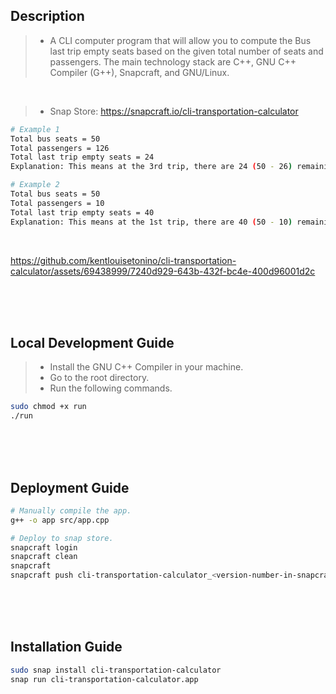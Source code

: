 ## Description
> - A CLI computer program that will allow you to compute the Bus last trip empty
    seats based on the given total number of seats and passengers. The main technology
    stack are C++, GNU C++ Compiler (G++), Snapcraft, and GNU/Linux.

<br />

> - Snap Store: https://snapcraft.io/cli-transportation-calculator

```bash
# Example 1
Total bus seats = 50
Total passengers = 126
Total last trip empty seats = 24
Explanation: This means at the 3rd trip, there are 24 (50 - 26) remaining seats.

# Example 2
Total bus seats = 50
Total passengers = 10
Total last trip empty seats = 40
Explanation: This means at the 1st trip, there are 40 (50 - 10) remaining seats.
```

<br />

https://github.com/kentlouisetonino/cli-transportation-calculator/assets/69438999/7240d929-643b-432f-bc4e-400d96001d2c

<br />
<br />
<br />



## Local Development Guide
> - Install the GNU C++ Compiler in your machine. <br />
> - Go to the root directory. <br />
> - Run the following commands. <br />
```bash
sudo chmod +x run
./run
```

<br />
<br />
<br />



## Deployment Guide
```bash
# Manually compile the app.
g++ -o app src/app.cpp

# Deploy to snap store.
snapcraft login
snapcraft clean
snapcraft
snapcraft push cli-transportation-calculator_<version-number-in-snapcraft-yaml>_amd64.snap --release=stable
```

<br />
<br />
<br />



## Installation Guide
```bash
sudo snap install cli-transportation-calculator
snap run cli-transportation-calculator.app
```
